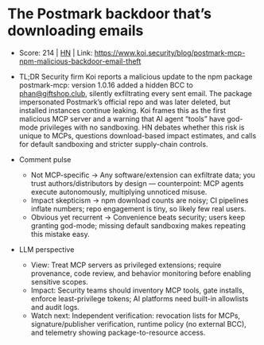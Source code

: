# The Postmark backdoor that’s downloading emails

- Score: 214 | [HN](https://news.ycombinator.com/item?id=45395957) | Link: https://www.koi.security/blog/postmark-mcp-npm-malicious-backdoor-email-theft

- TL;DR
  Security firm Koi reports a malicious update to the npm package postmark-mcp: version 1.0.16 added a hidden BCC to phan@giftshop.club, silently exfiltrating every sent email. The package impersonated Postmark’s official repo and was later deleted, but installed instances continue leaking. Koi frames this as the first malicious MCP server and a warning that AI agent “tools” have god-mode privileges with no sandboxing. HN debates whether this risk is unique to MCPs, questions download-based impact estimates, and calls for default sandboxing and stricter supply-chain controls.

- Comment pulse
  - Not MCP-specific → Any software/extension can exfiltrate data; you trust authors/distributors by design — counterpoint: MCP agents execute autonomously, multiplying unnoticed misuse.
  - Impact skepticism → npm download counts are noisy; CI pipelines inflate numbers; repo engagement is tiny, so likely few real users.
  - Obvious yet recurrent → Convenience beats security; users keep granting god-mode; missing default sandboxing makes repeating this mistake easy.

- LLM perspective
  - View: Treat MCP servers as privileged extensions; require provenance, code review, and behavior monitoring before enabling sensitive scopes.
  - Impact: Security teams should inventory MCP tools, gate installs, enforce least-privilege tokens; AI platforms need built-in allowlists and audit logs.
  - Watch next: Independent verification: revocation lists for MCPs, signature/publisher verification, runtime policy (no external BCC), and telemetry showing package-to-resource access.
